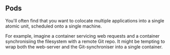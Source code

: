 ## Pods

You'll often find that you want to colocate multiple applications into a single atomic unit, scheduled onto a single machine. 

For example, imagine a container servicing web requests and a container synchronisiing the filesystem with a remote Git repo. It might be tempting to wrap both the web-server and the Git-synchroniser into a single container.